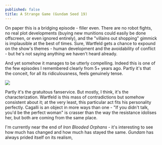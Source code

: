 ```yaml
---
published: false
title: A Strange Game (Gundam Seed 19)
---
```

On paper this is a bridging episode - filler even. There are no robot fights, no real plot developments (buying new munitions could easily be done offscreen, or even ignored entirely), and the "villains out shopping" gimmick is implausible at the best of times. Sure, Wartfeld gets a chance to expound on the show's themes - human development and the avoidability of conflict - but he's not saying anything we haven't heard already.

And yet somehow it manages to be utterly compelling. Indeed this is one of the few episodes I remembered clearly from 5+ years ago. Partly it's that the conceit, for all its ridiculousness, feels genuinely tense.

![]({{site.baseurl}}/%5BRUELL-Subs%5D%20GUNDAM%20SEED%20HDR.%20EP19%20(BD%201280x720%20x264%20AAC%20ENSub)%20%5BBAFCB1D1%5D.mkv_snapshot_13.46_%5B2016.06.25_17.35.28%5D.jpg)

Partly it's the gratuitous fanservice. But mostly, I think, it's the characterization. Wartfeld is this mass of contradictions but somehow consistent about it; at the very least, this particular act fits his personality perfectly. Cagalli is an object in more ways than one - "If you didn't talk, you'd be the perfect woman" is crasser than the way the resistance idolises her, but both are coming from the same place.

I'm currently near the end of *Iron Blooded Orphans* - it's interesting to see how much has changed and how much has stayed the same. *Gundam* has always prided itself on its realism,

